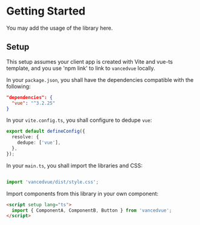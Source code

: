 # Getting Started

You may add the usage of the library here.

## Setup

This setup assumes your client app is created with Vite and vue-ts template, and you use 'npm link' to link to `vancedvue` locally.

In your `package.json`, you shall have the dependencies compatible with the following:

```json
"dependencies": {
  "vue": "^3.2.25"
}
```

In your `vite.config.ts`, you shall configure to dedupe `vue`:

```ts
export default defineConfig({
  resolve: {
    dedupe: ['vue'],
  },
});
```

In your `main.ts`, you shall import the libraries and CSS:

```ts

import 'vancedvue/dist/style.css';
```

Import components from this library in your own component:

```html
<script setup lang="ts">
  import { ComponentA, ComponentB, Button } from 'vancedvue';
</script>
```
